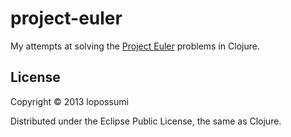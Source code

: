 # project-euler

My attempts at solving the [Project Euler](http://projecteuler.net) problems in Clojure.

## License

Copyright © 2013 lopossumi

Distributed under the Eclipse Public License, the same as Clojure.
